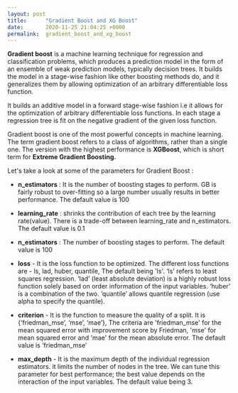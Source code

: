 ```yaml
---
layout: post
title:      "Gradient Boost and XG Boost"
date:       2020-11-25 21:04:25 +0000
permalink:  gradient_boost_and_xg_boost
---
```



**Gradient boost** is a machine learning technique for regression and classification problems, which produces a prediction model in the form of an ensemble of weak prediction models, typically decision trees. It builds the model in a stage-wise fashion like other boosting methods do, and it generalizes them by allowing optimization of an arbitrary differentiable loss function.

It builds an additive model in a forward stage-wise fashion i.e it allows for the optimization of arbitrary differentiable loss functions. In each stage a regression tree is fit on the negative gradient of the given loss function.

Gradient boost is one of the most powerful concepts in machine learning. The term gradient boost refers to a class of algorithms, rather than a single one. The version with the highest performance is **XGBoost**, which is short term for **Extreme Gradient Boosting.**

Let's take a look at some of the parameters for Gradient Boost :

* **n_estimators** : It is the number of boosting stages to perform. GB is fairly robust to over-fitting so a large number usually results in better performance. The default value is 100

*  **learning_rate** : shrinks the contribution of each tree by the learning rate(value). There is a trade-off between learning_rate and n_estimators. The default value is 0.1

*  **n_estimators** : The number of boosting stages to perform. The default value is 100

*  **loss** - It is the loss function to be optimized. The different loss functions are - ls, lad, huber, quantile, The default being 'ls'.  ‘ls’ refers to least squares regression. ‘lad’ (least absolute deviation) is a highly robust loss function solely based on order information of the input variables. ‘huber’ is a combination of the two. ‘quantile’ allows quantile regression (use alpha to specify the quantile).

*  **criterion** - It is the function to measure the quality of a split. It is {‘friedman_mse’, ‘mse’, ‘mae’}, 
 The criteria are 'friedman_mse' for the mean squared error with improvement score by Friedman, 'mse' for mean squared error and 'mae' for the mean absolute error. The default value is ’friedman_mse’
 
*  **max_depth** - It is the maximum depth of the individual regression estimators. it limits the number of nodes in the tree. We can tune this parameter for best performance; the best value depends on the interaction of the input variables. The default value being 3.
 






